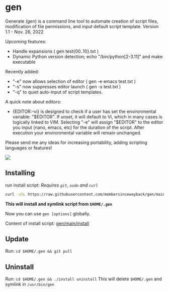 # gen
Generate (gen) is a command line tool to automate creation of script files, modification of file permissions, and input default script template.
  Version 1.1 - Nov. 26, 2022

Upcoming features:
  - Handle expansions ( gen test{00..10}.txt )
  - Dynamic Python version detection; echo "/bin/python[2-3.11]" and make executable

 Recently added:
  - "-e" now allows selection of editor ( gen -e emacs test.txt )
  - "-s" now suppresses editor launch ( gen -s test.txt )
  - "-q" to quiet auto-input of script templates.

 A quick note about editors:
  - {EDITOR:-vi} is designed to check if a user has set the environmental variable: "$EDITOR". If unset, it will default to Vi, which in many cases is logically linked to VIM. Selecting "-e" will assign "$EDITOR" to the editor you input (nano, emacs, etc) for the duration of the script. After execution your environmental variable will remain unchanged.

 Please send me any ideas for increasing portability, adding scripting languages or features!

![](https://github.com/membersincewayback/gen/blob/main/gen_v1.0.gif)

## Installing
run install script:
_Requires `git`, `sudo` and `curl`_
```bash
curl -sSL https://raw.githubusercontent.com/membersincewayback/gen/main/install | bash
```
 **This will install and symlink script from `$HOME/.gen`**

Now you can use `gen [options]` globally.

Content of install script: [gen/main/install](https://raw.githubusercontent.com/membersincewayback/gen/main/install)

## Update

Run: `cd $HOME/.gen && git pull`

## Uninstall

Run: `cd $HOME/.gen && ./install uninstall`
This will delete `$HOME/.gen` and symlink in `/usr/bin/gen`
